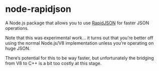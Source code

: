 # node-rapidjson

A Node.js package that allows you to use [RapidJSON](https://github.com/miloyip/rapidjson) for faster JSON operations.

Note that this was experimental work… it turns out that you’re better off using the normal Node.js/V8 implementation unless you’re operating on huge JSON.

There’s potential for this to be way faster, but unfortunately the bridging from V8 to C++ is a bit too costly at this stage.
